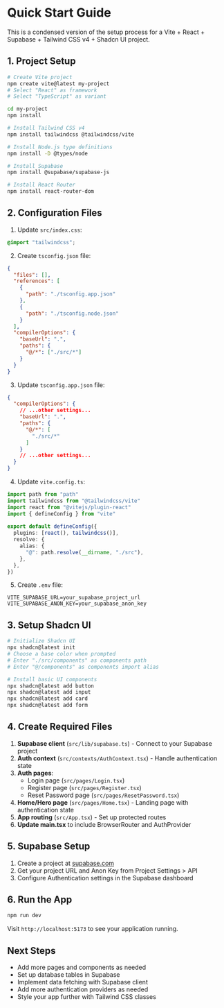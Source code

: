 # Quick Start Guide

This is a condensed version of the setup process for a Vite + React + Supabase + Tailwind CSS v4 + Shadcn UI project.

## 1. Project Setup

```bash
# Create Vite project
npm create vite@latest my-project
# Select "React" as framework
# Select "TypeScript" as variant

cd my-project
npm install

# Install Tailwind CSS v4
npm install tailwindcss @tailwindcss/vite

# Install Node.js type definitions
npm install -D @types/node

# Install Supabase
npm install @supabase/supabase-js

# Install React Router
npm install react-router-dom
```

## 2. Configuration Files

1. Update `src/index.css`:
```css
@import "tailwindcss";
```

2. Create `tsconfig.json` file:
```json
{
  "files": [],
  "references": [
    {
      "path": "./tsconfig.app.json"
    },
    {
      "path": "./tsconfig.node.json"
    }
  ],
  "compilerOptions": {
    "baseUrl": ".",
    "paths": {
      "@/*": ["./src/*"]
    }
  }
}
```

3. Update `tsconfig.app.json` file:
```json
{
  "compilerOptions": {
    // ...other settings...
    "baseUrl": ".",
    "paths": {
      "@/*": [
        "./src/*"
      ]
    }
    // ...other settings...
  }
}
```

4. Update `vite.config.ts`:
```ts
import path from "path"
import tailwindcss from "@tailwindcss/vite"
import react from "@vitejs/plugin-react"
import { defineConfig } from "vite"
 
export default defineConfig({
  plugins: [react(), tailwindcss()],
  resolve: {
    alias: {
      "@": path.resolve(__dirname, "./src"),
    },
  },
})
```

5. Create `.env` file:
```
VITE_SUPABASE_URL=your_supabase_project_url
VITE_SUPABASE_ANON_KEY=your_supabase_anon_key
```

## 3. Setup Shadcn UI

```bash
# Initialize Shadcn UI
npx shadcn@latest init
# Choose a base color when prompted
# Enter "./src/components" as components path
# Enter "@/components" as components import alias

# Install basic UI components
npx shadcn@latest add button
npx shadcn@latest add input
npx shadcn@latest add card
npx shadcn@latest add form
```

## 4. Create Required Files

1. **Supabase client** (`src/lib/supabase.ts`) - Connect to your Supabase project
2. **Auth context** (`src/contexts/AuthContext.tsx`) - Handle authentication state
3. **Auth pages**:
   - Login page (`src/pages/Login.tsx`)
   - Register page (`src/pages/Register.tsx`)
   - Reset Password page (`src/pages/ResetPassword.tsx`)
4. **Home/Hero page** (`src/pages/Home.tsx`) - Landing page with authentication state
5. **App routing** (`src/App.tsx`) - Set up protected routes
6. **Update main.tsx** to include BrowserRouter and AuthProvider

## 5. Supabase Setup

1. Create a project at [supabase.com](https://supabase.com)
2. Get your project URL and Anon Key from Project Settings > API
3. Configure Authentication settings in the Supabase dashboard

## 6. Run the App

```bash
npm run dev
```

Visit `http://localhost:5173` to see your application running.

## Next Steps

- Add more pages and components as needed
- Set up database tables in Supabase
- Implement data fetching with Supabase client
- Add more authentication providers as needed
- Style your app further with Tailwind CSS classes 